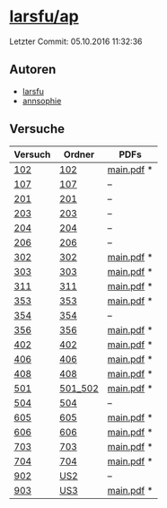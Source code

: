 # [larsfu/ap](https://github.com/larsfu/ap)

Letzter Commit: 05.10.2016 11:32:36

## Autoren
- [larsfu](https://github.com/larsfu)
- [annsophie](https://github.com/annsophie)

## Versuche

|        Versuch         |                          Ordner                           |                                                                      PDFs                                                                      |
|------------------------|-----------------------------------------------------------|------------------------------------------------------------------------------------------------------------------------------------------------|
|[102](../../versuch/102)|[102](https://github.com/larsfu/ap/tree/master/102)        |[main.pdf](https://docs.google.com/viewer?url=https://raw.githubusercontent.com/NicoWeio/awesome-ap-pdfs/main/larsfu%E2%88%95ap/102/main.pdf) \*|
|[107](../../versuch/107)|[107](https://github.com/larsfu/ap/tree/master/107)        |–                                                                                                                                               |
|[201](../../versuch/201)|[201](https://github.com/larsfu/ap/tree/master/201)        |–                                                                                                                                               |
|[203](../../versuch/203)|[203](https://github.com/larsfu/ap/tree/master/203)        |–                                                                                                                                               |
|[204](../../versuch/204)|[204](https://github.com/larsfu/ap/tree/master/204)        |–                                                                                                                                               |
|[206](../../versuch/206)|[206](https://github.com/larsfu/ap/tree/master/206)        |–                                                                                                                                               |
|[302](../../versuch/302)|[302](https://github.com/larsfu/ap/tree/master/302)        |[main.pdf](https://docs.google.com/viewer?url=https://raw.githubusercontent.com/NicoWeio/awesome-ap-pdfs/main/larsfu%E2%88%95ap/302/main.pdf) \*|
|[303](../../versuch/303)|[303](https://github.com/larsfu/ap/tree/master/303)        |[main.pdf](https://docs.google.com/viewer?url=https://raw.githubusercontent.com/NicoWeio/awesome-ap-pdfs/main/larsfu%E2%88%95ap/303/main.pdf) \*|
|[311](../../versuch/311)|[311](https://github.com/larsfu/ap/tree/master/311)        |[main.pdf](https://docs.google.com/viewer?url=https://raw.githubusercontent.com/NicoWeio/awesome-ap-pdfs/main/larsfu%E2%88%95ap/311/main.pdf) \*|
|[353](../../versuch/353)|[353](https://github.com/larsfu/ap/tree/master/353)        |[main.pdf](https://docs.google.com/viewer?url=https://raw.githubusercontent.com/NicoWeio/awesome-ap-pdfs/main/larsfu%E2%88%95ap/353/main.pdf) \*|
|[354](../../versuch/354)|[354](https://github.com/larsfu/ap/tree/master/354)        |–                                                                                                                                               |
|[356](../../versuch/356)|[356](https://github.com/larsfu/ap/tree/master/356)        |[main.pdf](https://docs.google.com/viewer?url=https://raw.githubusercontent.com/NicoWeio/awesome-ap-pdfs/main/larsfu%E2%88%95ap/356/main.pdf) \*|
|[402](../../versuch/402)|[402](https://github.com/larsfu/ap/tree/master/402)        |[main.pdf](https://docs.google.com/viewer?url=https://raw.githubusercontent.com/NicoWeio/awesome-ap-pdfs/main/larsfu%E2%88%95ap/402/main.pdf) \*|
|[406](../../versuch/406)|[406](https://github.com/larsfu/ap/tree/master/406)        |[main.pdf](https://docs.google.com/viewer?url=https://raw.githubusercontent.com/NicoWeio/awesome-ap-pdfs/main/larsfu%E2%88%95ap/406/main.pdf) \*|
|[408](../../versuch/408)|[408](https://github.com/larsfu/ap/tree/master/408)        |[main.pdf](https://docs.google.com/viewer?url=https://raw.githubusercontent.com/NicoWeio/awesome-ap-pdfs/main/larsfu%E2%88%95ap/408/main.pdf) \*|
|[501](../../versuch/501)|[501_502](https://github.com/larsfu/ap/tree/master/501_502)|[main.pdf](https://docs.google.com/viewer?url=https://raw.githubusercontent.com/NicoWeio/awesome-ap-pdfs/main/larsfu%E2%88%95ap/501/main.pdf) \*|
|[504](../../versuch/504)|[504](https://github.com/larsfu/ap/tree/master/504)        |–                                                                                                                                               |
|[605](../../versuch/605)|[605](https://github.com/larsfu/ap/tree/master/605)        |[main.pdf](https://docs.google.com/viewer?url=https://raw.githubusercontent.com/NicoWeio/awesome-ap-pdfs/main/larsfu%E2%88%95ap/605/main.pdf) \*|
|[606](../../versuch/606)|[606](https://github.com/larsfu/ap/tree/master/606)        |[main.pdf](https://docs.google.com/viewer?url=https://raw.githubusercontent.com/NicoWeio/awesome-ap-pdfs/main/larsfu%E2%88%95ap/606/main.pdf) \*|
|[703](../../versuch/703)|[703](https://github.com/larsfu/ap/tree/master/703)        |[main.pdf](https://docs.google.com/viewer?url=https://raw.githubusercontent.com/NicoWeio/awesome-ap-pdfs/main/larsfu%E2%88%95ap/703/main.pdf) \*|
|[704](../../versuch/704)|[704](https://github.com/larsfu/ap/tree/master/704)        |[main.pdf](https://docs.google.com/viewer?url=https://raw.githubusercontent.com/NicoWeio/awesome-ap-pdfs/main/larsfu%E2%88%95ap/704/main.pdf) \*|
|[902](../../versuch/902)|[US2](https://github.com/larsfu/ap/tree/master/US2)        |–                                                                                                                                               |
|[903](../../versuch/903)|[US3](https://github.com/larsfu/ap/tree/master/US3)        |[main.pdf](https://docs.google.com/viewer?url=https://raw.githubusercontent.com/NicoWeio/awesome-ap-pdfs/main/larsfu%E2%88%95ap/903/main.pdf) \*|
